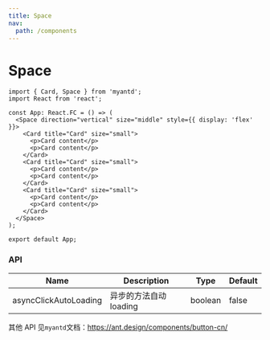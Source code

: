 ```yaml
---
title: Space
nav:
  path: /components
---
```


# Space

```tsx
import { Card, Space } from 'myantd';
import React from 'react';

const App: React.FC = () => (
  <Space direction="vertical" size="middle" style={{ display: 'flex' }}>
    <Card title="Card" size="small">
      <p>Card content</p>
      <p>Card content</p>
    </Card>
    <Card title="Card" size="small">
      <p>Card content</p>
      <p>Card content</p>
    </Card>
    <Card title="Card" size="small">
      <p>Card content</p>
      <p>Card content</p>
    </Card>
  </Space>
);

export default App;
```

### API

| Name                  | Description            | Type    | Default |
| --------------------- | ---------------------- | ------- | ------- |
| asyncClickAutoLoading | 异步的方法自动 loading | boolean | false   |

其他 API 见`myantd`文档：https://ant.design/components/button-cn/
